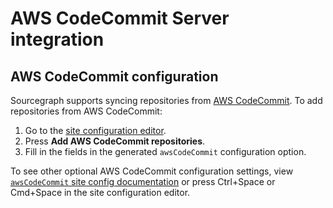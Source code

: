 # AWS CodeCommit Server integration

## AWS CodeCommit configuration

Sourcegraph supports syncing repositories from [AWS CodeCommit](https://aws.amazon.com/codecommit/). To add repositories from AWS CodeCommit:

1.  Go to the [site configuration editor](/docs/config).
2.  Press **Add AWS CodeCommit repositories**.
3.  Fill in the fields in the generated `awsCodeCommit` configuration option.

To see other optional AWS CodeCommit configuration settings, view [`awsCodeCommit` site config documentation](/docs/config/site#code-classlanguage-textawscodecommitconnection-object) or press Ctrl+Space or Cmd+Space in the site configuration editor.
